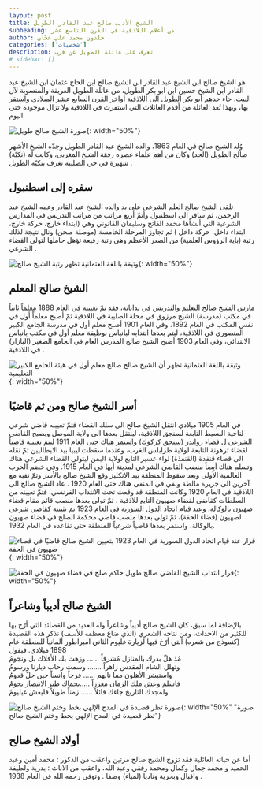 ```yaml
---
layout: post 
title: الشيخ الأديب صالح عبد القادر الطويل
subheading: من أعلام اللاذقية في القرن التاسع عشر 
author: خلدون محمد علي عجّان 
categories: ['شخصيات'] 
description: تعرف على عائلة الطويل عن قرب
# sidebar: []
---
```





هو الشيخ صالح ابن الشيخ عبد القادر ابن الشيخ صالح ابن الحاج عثمان ابن الشيخ عبد القادر ابن الشيخ حسين ابن ابو بكر الطويل، من عائلة الطويل العريقة والمنسوبة لآل البيت، جاء جدهم أبو بكر الطويل الى اللاذقية أواخر القرن السابع عشر الميلادي واستقر بها، وبهذا تُعد العائلة من أقدم العائلات التي استقرت في اللاذقية ولا تزال موجودة حتى اليوم.

![صورة الشيخ صالح طويل](/assets/images/figures/Saleh_Tawil_2.jpg "صورة الشيخ صالح طويل"){: width="50%"}
  
  
وُلد الشيخ صالح في العام 1863، والده الشيخ عبد القادر الطويل وجدّه الشيخ الأشهر صالح الطويل (الجد) وكان من أهم علماء عصره رفقة الشيخ المغربي، وكانت له (تكيّة) شهيرة في حي الصليبة تعرف بتكيّة الطويل .

## سفره إلى اسطنبول
تلقى الشيخ صالح العلم الشرعي على يد والده الشيخ عبد القادر وعمه الشيخ عبد الرحمن، ثم سافر الى اسطنبول وأتمّ أربع مراتب من مراتب التدريس في المدارس الشرعية التي أنشأها محمد الفاتح وسليمان القانوني وهي (ابتداء خارج، حركة خارج، ابتداء داخل، حركة داخل ) ثم تجاوز المرحلة الخامسة (موصلة صحن) ونال نتيجة لذلك رتبة (باية الرؤوس العلمية) من الصدر الأعظم وهي رتبة رفيعة تؤهل حاملها لتولي القضاء الشرعي .

![وثيقة باللغة العثمانية تظهر رتبة الشيخ صالح](/assets/images/documents/Saleh_Tawil_Turkish_2.jpg "وثيقة باللغة العثمانية تظهر رتبة الشيخ صالح"){: width="50%"}

## الشيخ صالح المعلم
مارس الشيخ صالح التعليم والتدريس في بداياته، فقد تمّ تعيينه في العام 1888 معلماً ثانياً في مكتب (مدرسة) الشيخ مرزوق في محلة الصليبة في اللاذقية ثمّ أصبح معلماً أول في نفس المكتب في العام 1892، وفي العام 1901 أصبح معلم أول في مدرسة الجامع الكبير المنصوري في اللاذقية، ليتم بعدها انتدابه لبانياس بوظيفة معلم أول في مكتب بانياس الابتدائي، وفي العام 1903 أصبح الشيخ صالح المدرس العام في الجامع الصغير (البازار) في اللاذقية .

![وثيقة باللغة العثمانية تظهر أن الشيخ صالح صالح معلم أول في هيئة الجامع الكبير التعليمية](/assets/images/documents/Saleh_Tawil_Turkish_1.jpg "وثيقة باللغة العثمانية تظهر أن الشيخ صالح صالح معلم أول في هيئة الجامع الكبير التعليمية"){: width="50%"}

## أسر الشيخ صالح ومن ثم قاضيًا
في العام 1905 ميلادي انتقل الشيخ صالح الى سلك القضاء فتمّ تعيينه قاضي شرعي لناحية البسيط التابعة لسنجق اللاذقية، لينتقل بعدها الى ولاية الموصل ويصبح القاضي الشرعي ل قضاء رواندز (سنجق كركوك) واستمر هناك حتى العام 1911 ليتم تعيينه قاضياً لقضاء ترهونة التابعة لولاية طرابلس الغرب، وعندما سقطت ليبيا بيد الايطاليين تمّ نقله الى قضاء قنفدة (القنفذة) لواء عسير التابع لولاية اليمن ليتولى القضاء الشرعي هناك وتسلم هناك أيضاً منصب القاضي الشرعي لمدينة أبها في العام 1915.
وفي خضم الحرب العالمية الأولى وبعد سقوط المنطقة بيد الانكليز وقع الشيخ صالح بالأسر وتمّ نفيه مع آخرين الى جزيرة مالطة وبقي في المنفى هناك حتى العام 1920 .
عاد الشيخ صالح الى اللاذقية في العام 1920 وكانت المنطقة قد وقعت تحت الانتداب الفرنسي، فتمّ تعيينه من السلطات كقاضي لقضاء صهيون التابع للاذقية ، ثمّ تولى بعدها منصب قائم مقام قضاء صهيون بالوكالة، وعند قيام اتحاد الدول السورية في العام 1923 تم تثبيته كقاضي شرعي لصهيون (قضاء الحفة)، ثمّ تولى بعدها منصب قاضي محكمة الصلح في قضاء صهيون بالوكالة، واستمر بعدها قاضياً شرعياً للمنطقة حتى تقاعده في العام 1932.


![قرار عند قيام اتحاد الدول السورية في العام 1923 بتعيين الشيخ صالح قاضيًا في قضاء صهيون في الحفة](/assets/images/documents/Saleh_Tawil_intidab_1.jpg "قرار عند قيام اتحاد الدول السورية في العام 1923 بتعيين الشيخ صالح قاضيًا في قضاء صهيون في الحفة"){: width="50%"}

![قرار انتداب الشيخ القاضي صالح طويل حاكم صلح في قضاء صهيون في الحفة](/assets/images/documents/Saleh_Tawil_intidab_2.jpg "قرار انتداب الشيخ القاضي صالح طويل حاكم صلح في قضاء صهيون في الحفة"){: width="50%"}

## الشيخ صالح أديباً وشاعراً
بالإضافة لما سبق، كان الشيخ صالح أديباً وشاعراً وله العديد من القصائد التي أرّخ بها للكثير من الاحداث، ومن نتاجه الشعري (الذي ضاع معظمه للأسف) نذكر هذه القصيدة (كنموذج من شعره) التي أرّخ فيها لزيارة غليوم الثاني امبراطور ألمانيا للمنطقة عام 1898 ميلادي. فيقول 
<br/>
مُذ هلّ بدرك بالمنازل مُشرقاً ...... وزهت بك الأفلاك بل ونجومُ
<br/>
وتهلل الشام المقدس زاهراً ....... وسمت رحاب ديارنا ورسومُ
<br/>
واستبشر الأهلون مما نالهم ...... فرحاً وانساً حين حلّ قدومُ
<br/>
فاسلم وعش ملك الزمان معززاً .....بحماك طير الانتصار يحومُ
<br/>
ولمجدك التاريخ جاءك قائلاً .......زمناً طويلاً فليعش غيليومُ
<br/>

![صورة تظر قصيدة في المدح الإلهي بخط وختم الشيخ صالح](/assets/images/documents/Saleh_Tawil_poem.jpg){: width="50%" "صورة تظر قصيدة في المدح الإلهي بخط وختم الشيخ صالح"}

## أولاد الشيخ صالح
أما عن حياته العائلية فقد تزوج الشيخ صالح مرتين واعقب من الذكور : محمد أمين وعبد الحميد و محمد جمال وكمال ومحمد رفقي وعبد الله، واعقب من الاناث : بدرية ولطيفة واقبال وبحرية وناديا (لمياء) وصفا . وتوفي رحمه الله في العام 1938 .
